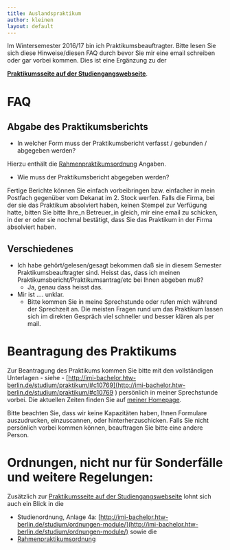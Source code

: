 ```yaml
---
title: Auslandspraktikum
author: kleinen
layout: default
---
```

Im Wintersemester 2016/17 bin ich Praktikumsbeauftragter. Bitte lesen Sie sich
diese Hinweise/diesen FAQ durch bevor Sie mir eine email schreiben oder gar
vorbei kommen. Dies ist eine Ergänzung zu der

[__Praktikumsseite auf der Studiengangswebseite__](http://imi-bachelor.htw-berlin.de/studium/praktikum/).

# FAQ

## Abgabe des Praktikumsberichts
* In welcher Form muss der Praktikumsbericht verfasst / gebunden / abgegeben werden?

Hierzu enthält die [Rahmenpraktikumsordnung](http://www.htw-berlin.de/hochschule/dokumente/rahmenordnungen/#c6072) Angaben.

* Wie muss der Praktikumsbericht abgegeben werden?

Fertige Berichte können Sie einfach vorbeibringen bzw. einfacher in mein Postfach gegenüber vom
Dekanat im 2. Stock werfen. Falls die Firma, bei der sie das Praktikum absolviert haben,
keinen Stempel zur Verfügung hatte, bitten Sie bitte Ihre_n Betreuer_in gleich,
mir eine email zu schicken, in der er oder sie nochmal bestätigt, dass Sie das
Praktikum in der Firma absolviert haben.

## Verschiedenes

* Ich habe gehört/gelesen/gesagt bekommen daß sie in diesem Semester Praktikumsbeauftragter sind.
Heisst das, dass ich meinen Praktikumsbericht/Praktikumsantrag/etc bei Ihnen abgeben muß?
  * Ja, genau dass heisst das.
* Mir ist .... unklar.
  * Bitte kommen Sie in meine Sprechstunde oder rufen mich während der Sprechzeit an. Die meisten Fragen rund um das Praktikum lassen sich im direkten Gespräch viel schneller und besser klären als per mail.

# Beantragung des Praktikums
Zur Beantragung des Praktikums kommen Sie bitte mit den vollständigen Unterlagen - siehe -
[http://imi-bachelor.htw-berlin.de/studium/praktikum/#c10769](http://imi-bachelor.htw-berlin.de/studium/praktikum/#c10769 )  persönlich in meiner Sprechstunde
vorbei. Die aktuellen Zeiten finden Sie auf [meiner Homepage]({{site.baseurl}}).

Bitte beachten Sie, dass wir keine Kapazitäten haben, Ihnen Formulare auszudrucken, einzuscannen, oder hinterherzuschicken.
Falls Sie nicht persönlich vorbei kommen können, beauftragen Sie bitte eine andere Person.

# Ordnungen, nicht nur für Sonderfälle und weitere Regelungen:
Zusätzlich zur [Praktikumsseite auf der Studiengangswebseite](http://imi-bachelor.htw-berlin.de/studium/praktikum/)
lohnt sich auch ein Blick in die

* Studienordnung, Anlage 4a:
[http://imi-bachelor.htw-berlin.de/studium/ordnungen-module/](http://imi-bachelor.htw-berlin.de/studium/ordnungen-module/) sowie die
* [Rahmenpraktikumsordnung](http://www.htw-berlin.de/hochschule/dokumente/rahmenordnungen/#c6072)
